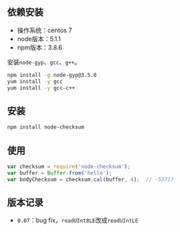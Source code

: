 ## 依赖安装

* 操作系统：centos 7
* node版本：5.1.1
* npm版本：3.8.6

安装`node-gyp`、`gcc`、`g++`。

```bash
npm install -g node-gyp@3.5.0
yum install -y gcc
yum install -y gcc-c++
```

## 安装

```bash
npm install node-checksum
```

## 使用

```js
var checksum = require('node-checksum');
var buffer = Buffer.from('hello');
var bodyChecksum = checksum.cal(buffer, 4);  // -53717
```

## 版本记录

* `0.07`：bug fix，`readUInt8LE`改成`readUIntLE`